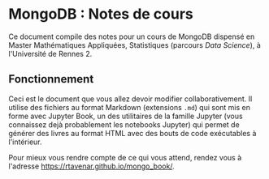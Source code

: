 # MongoDB : Notes de cours

Ce document compile des notes pour un cours de MongoDB dispensé en Master
Mathématiques Appliquées, Statistiques (parcours _Data Science_), à
l'Université de Rennes 2.

## Fonctionnement

Ceci est le document que vous allez devoir modifier collaborativement.
Il utilise des fichiers au format Markdown (extensions `.md`) qui sont
mis en forme avec Jupyter Book, un des utilitaires de la famille Jupyter (vous
connaissez dejà probablement les notebooks Jupyter) qui permet de générer des
livres au format HTML avec des bouts de code exécutables à l'intérieur.

Pour mieux vous rendre compte de ce qui vous attend, rendez vous à l'adresse
https://rtavenar.github.io/mongo_book/.
